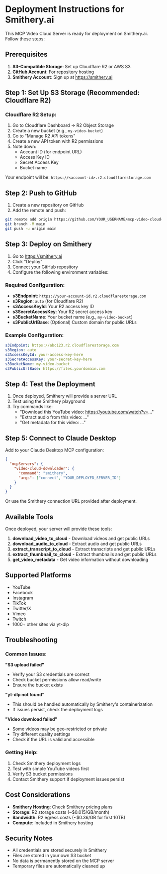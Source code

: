 # Deployment Instructions for Smithery.ai

This MCP Video Cloud Server is ready for deployment on Smithery.ai. Follow these steps:

## Prerequisites

1. **S3-Compatible Storage**: Set up Cloudflare R2 or AWS S3
2. **GitHub Account**: For repository hosting
3. **Smithery Account**: Sign up at https://smithery.ai

## Step 1: Set Up S3 Storage (Recommended: Cloudflare R2)

### Cloudflare R2 Setup:
1. Go to Cloudflare Dashboard → R2 Object Storage
2. Create a new bucket (e.g., `my-video-bucket`)
3. Go to "Manage R2 API tokens"
4. Create a new API token with R2 permissions
5. Note down:
   - Account ID (for endpoint URL)
   - Access Key ID
   - Secret Access Key
   - Bucket name

Your endpoint will be: `https://<account-id>.r2.cloudflarestorage.com`

## Step 2: Push to GitHub

1. Create a new repository on GitHub
2. Add the remote and push:

```bash
git remote add origin https://github.com/YOUR_USERNAME/mcp-video-cloud-server.git
git branch -M main
git push -u origin main
```

## Step 3: Deploy on Smithery

1. Go to https://smithery.ai
2. Click "Deploy" 
3. Connect your GitHub repository
4. Configure the following environment variables:

### Required Configuration:

- **s3Endpoint**: `https://your-account-id.r2.cloudflarestorage.com`
- **s3Region**: `auto` (for Cloudflare R2)
- **s3AccessKeyId**: Your R2 access key ID
- **s3SecretAccessKey**: Your R2 secret access key
- **s3BucketName**: Your bucket name (e.g., `my-video-bucket`)
- **s3PublicUrlBase**: (Optional) Custom domain for public URLs

### Example Configuration:
```yaml
s3Endpoint: https://abc123.r2.cloudflarestorage.com
s3Region: auto
s3AccessKeyId: your-access-key-here
s3SecretAccessKey: your-secret-key-here
s3BucketName: my-video-bucket
s3PublicUrlBase: https://files.yourdomain.com
```

## Step 4: Test the Deployment

1. Once deployed, Smithery will provide a server URL
2. Test using the Smithery playground
3. Try commands like:
   - "Download this YouTube video: https://youtube.com/watch?v=..."
   - "Extract audio from this video: ..."
   - "Get metadata for this video: ..."

## Step 5: Connect to Claude Desktop

Add to your Claude Desktop MCP configuration:

```json
{
  "mcpServers": {
    "video-cloud-downloader": {
      "command": "smithery",
      "args": ["connect", "YOUR_DEPLOYED_SERVER_ID"]
    }
  }
}
```

Or use the Smithery connection URL provided after deployment.

## Available Tools

Once deployed, your server will provide these tools:

1. **download_video_to_cloud** - Download videos and get public URLs
2. **download_audio_to_cloud** - Extract audio and get public URLs  
3. **extract_transcript_to_cloud** - Extract transcripts and get public URLs
4. **extract_thumbnail_to_cloud** - Extract thumbnails and get public URLs
5. **get_video_metadata** - Get video information without downloading

## Supported Platforms

- YouTube
- Facebook  
- Instagram
- TikTok
- Twitter/X
- Vimeo
- Twitch
- 1000+ other sites via yt-dlp

## Troubleshooting

### Common Issues:

**"S3 upload failed"**
- Verify your S3 credentials are correct
- Check bucket permissions allow read/write
- Ensure the bucket exists

**"yt-dlp not found"**
- This should be handled automatically by Smithery's containerization
- If issues persist, check the deployment logs

**"Video download failed"**
- Some videos may be geo-restricted or private
- Try different quality settings
- Check if the URL is valid and accessible

### Getting Help:

1. Check Smithery deployment logs
2. Test with simple YouTube videos first
3. Verify S3 bucket permissions
4. Contact Smithery support if deployment issues persist

## Cost Considerations

- **Smithery Hosting**: Check Smithery pricing plans
- **Storage**: R2 storage costs (~$0.015/GB/month)
- **Bandwidth**: R2 egress costs (~$0.36/GB for first 10TB)
- **Compute**: Included in Smithery hosting

## Security Notes

- All credentials are stored securely in Smithery
- Files are stored in your own S3 bucket
- No data is permanently stored on the MCP server
- Temporary files are automatically cleaned up

